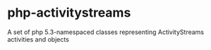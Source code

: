 php-activitystreams
===================

A set of php 5.3-namespaced classes representing ActivityStreams activities and objects